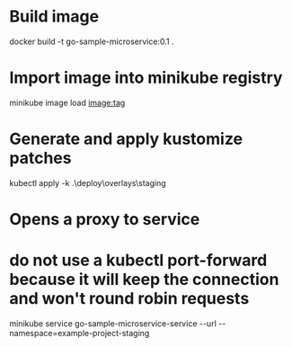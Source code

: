# Build image
docker build -t go-sample-microservice:0.1 .

# Import image into minikube registry
minikube image load <image:tag>

# Generate and apply kustomize patches 
kubectl apply -k .\deploy\overlays\staging

# Opens a proxy to service
# do not use a kubectl port-forward because it will keep the connection and won't round robin requests
minikube service go-sample-microservice-service --url --namespace=example-project-staging